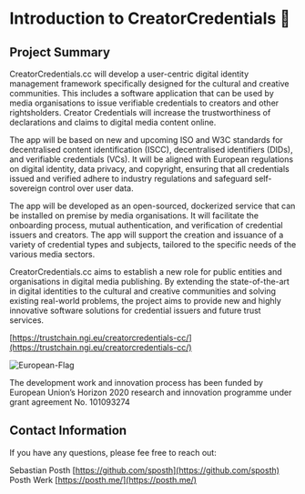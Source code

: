 # Introduction to CreatorCredentials 👋  

## Project Summary

CreatorCredentials.cc will develop a user-centric digital identity management framework specifically designed for the cultural and creative communities. This includes a software application that can be used by media organisations to issue verifiable credentials to creators and other rightsholders. Creator Credentials will increase the trustworthiness of declarations and claims to digital media content online.

The app will be based on new and upcoming ISO and W3C standards for decentralised content identification (ISCC), decentralised identifiers (DIDs), and verifiable credentials (VCs). It will be aligned with European regulations on digital identity, data privacy, and copyright, ensuring that all credentials issued and verified adhere to industry regulations and safeguard self-sovereign control over user data.

The app will be developed as an open-sourced, dockerized service that can be installed on premise by media organisations. It will facilitate the onboarding process, mutual authentication, and verification of credential issuers and creators. The app will support the creation and issuance of a variety of credential types and subjects, tailored to the specific needs of the various media sectors.

CreatorCredentials.cc aims to establish a new role for public entities and organisations in digital media publishing. By extending the state-of-the-art in digital identities to the cultural and creative communities and solving existing real-world problems, the project aims to provide new and highly innovative software solutions for credential issuers and future trust services.


[https://trustchain.ngi.eu/creatorcredentials-cc/](https://trustchain.ngi.eu/creatorcredentials-cc/)

![European-Flag](https://github.com/CreatorCredentials/.github/assets/14913025/f53962c2-7c4c-4312-a0b2-1485de3e60e5)

The development work and innovation process has been funded by European Union’s Horizon 2020 research and innovation programme under grant agreement No. 101093274

## Contact Information

If you have any questions, please fee free to reach out:

Sebastian Posth [https://github.com/sposth](https://github.com/sposth)  
Posth Werk [https://posth.me/](https://posth.me/)

